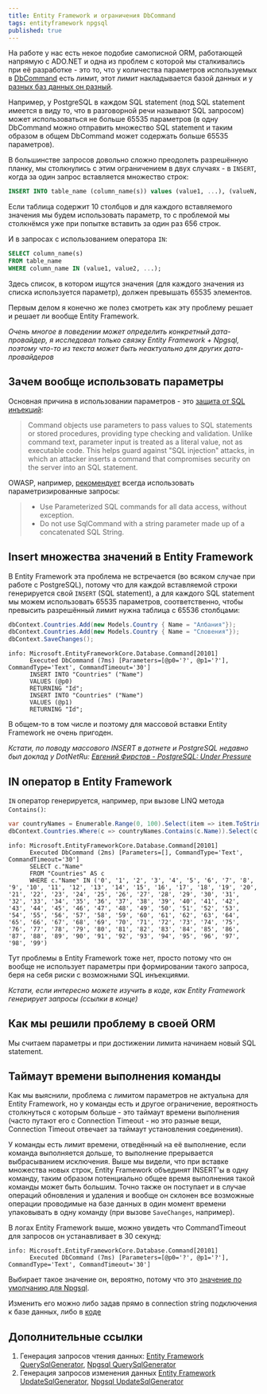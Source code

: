 ```yaml
---
title: Entity Framework и ограничения DbCommand
tags: entityframework npgsql
published: true
---
```


На работе у нас есть некое подобие самописной ORM, работающей напрямую с ADO.NET и одна из проблем с которой мы сталкивались при её разработке - это то, что у количества параметров используемых в [DbCommand](https://docs.microsoft.com/en-us/dotnet/framework/data/adonet/commands-and-parameters) есть лимит, этот лимит накладывается базой данных и у [разных баз данных он разный](https://stackoverflow.com/q/6581573/5402731).

Например, у PostgreSQL в каждом SQL statement (под SQL statement имеется в виду то, что в разговорной речи называют SQL запросом) может использоваться не больше 65535 параметров (в одну DbCommand можно отправить множество SQL statement и таким образом в общем DbCommand может содержать больше 65535 параметров).

В большинстве запросов довольно сложно преодолеть разрешённую планку, мы столкнулись с этим ограничением в двух случаях - в `INSERT`, когда за один запрос вставляется множество строк:

```sql
INSERT INTO table_name (column_namе(s)) values (value1, ...), (valueN, ...), ...
```

Если таблица содержит 10 столбцов и для каждого вставляемого значения мы будем использовать параметр, то с проблемой мы столкнёмся уже при попытке вставить за один раз 656 строк.

И в запросах с использованием оператора `IN`:

```sql
SELECT column_name(s)
FROM table_name
WHERE column_name IN (value1, value2, ...);
```

Здесь список, в котором ищутся значения (для каждого значения из списка используется параметр), должен превышать 65535 элементов.

Первым делом я конечно же полез смотреть как эту проблему решает и решает ли вообще Entity Framework.

_Очень многое в поведении может определить конкретный дата-провайдер, я исследовал только связку Entity Framework + Npgsql, поэтому что-то из текста может быть неактуально для других дата-провайдеров_

## Зачем вообще использовать параметры

Основная причина в использовании параметров - это [защита от SQL инъекций](https://docs.microsoft.com/en-us/dotnet/framework/data/adonet/configuring-parameters-and-parameter-data-types):

> Command objects use parameters to pass values to SQL statements or stored procedures, providing type checking and validation. Unlike command text, parameter input is treated as a literal value, not as executable code. This helps guard against "SQL injection" attacks, in which an attacker inserts a command that compromises security on the server into an SQL statement.

OWASP, например, [рекомендует](https://cheatsheetseries.owasp.org/cheatsheets/DotNet_Security_Cheat_Sheet.html#data-access) всегда использовать параметризированные запросы:

> - Use Parameterized SQL commands for all data access, without exception.
> - Do not use SqlCommand with a string parameter made up of a concatenated SQL String.

## Insert множества значений в Entity Framework

В Entity Framework эта проблема не встречается (во всяком случае при работе с PostgreSQL), потому что для каждой вставляемой строки генерируется свой `INSERT` (SQL statement), а для каждого SQL statement мы можем использовать 65535 параметров, соответственно, чтобы превысить разрешённый лимит нужна таблица с 65536 столбцами:

```csharp
dbContext.Countries.Add(new Models.Country { Name = "Албания"});
dbContext.Countries.Add(new Models.Country { Name = "Словения"});
dbContext.SaveChanges();
```

```
info: Microsoft.EntityFrameworkCore.Database.Command[20101]
      Executed DbCommand (7ms) [Parameters=[@p0='?', @p1='?'], CommandType='Text', CommandTimeout='30']
      INSERT INTO "Countries" ("Name")
      VALUES (@p0)
      RETURNING "Id";
      INSERT INTO "Countries" ("Name")
      VALUES (@p1)
      RETURNING "Id";
```

В общем-то в том числе и поэтому для массовой вставки Entity Framework не очень пригоден.

_Кстати, по поводу массового INSERT в дотнете и PostgreSQL недавно был доклад у DotNetRu: [Евгений Фирстов - PostgreSQL: Under Pressure](https://youtu.be/ZH7VtsyYSGk)_

## IN оператор в Entity Framework

`IN` оператор генерируется, например, при вызове LINQ метода `Contains()`:

```csharp
var countryNames = Enumerable.Range(0, 100).Select(item => item.ToString()).ToList();
dbContext.Countries.Where(c => countryNames.Contains(c.Name)).Select(c => c.Name).ToArray();
```

```
info: Microsoft.EntityFrameworkCore.Database.Command[20101]
      Executed DbCommand (2ms) [Parameters=[], CommandType='Text', CommandTimeout='30']
      SELECT c."Name"
      FROM "Countries" AS c
      WHERE c."Name" IN ('0', '1', '2', '3', '4', '5', '6', '7', '8', '9', '10', '11', '12', '13', '14', '15', '16', '17', '18', '19', '20', '21', '22', '23', '24', '25', '26', '27', '28', '29', '30', '31', '32', '33', '34', '35', '36', '37', '38', '39', '40', '41', '42', '43', '44', '45', '46', '47', '48', '49', '50', '51', '52', '53', '54', '55', '56', '57', '58', '59', '60', '61', '62', '63', '64', '65', '66', '67', '68', '69', '70', '71', '72', '73', '74', '75', '76', '77', '78', '79', '80', '81', '82', '83', '84', '85', '86', '87', '88', '89', '90', '91', '92', '93', '94', '95', '96', '97', '98', '99')
```

Тут проблемы в Entity Framework тоже нет, просто потому что он вообще не использует параметры при формировании такого запроса, беря на себя риски с возможными SQL инъекциями.

_Кстати, если интересно можете изучить в коде, как Entity Framework генерирует запросы (ссылки в конце)_

## Как мы решили проблему в своей ORM

Мы считаем параметры и при достижении лимита начинаем новый SQL statement.

## Таймаут времени выполнения команды

Как мы выяснили, проблема с лимитом параметров не актуальна для Entity Framework, но у команды есть и другое ограничение, вероятность столкнуться с которым больше - это таймаут времени выполнения (часто путают его с Connection Timeout - но это разные вещи, Connection Timeout отвечает за таймаут установления соединения).

У команды есть лимит времени, отведённый на её выполнение, если команда выполняется дольше, то выполнение прерывается выбрасыванием исключения. Выше мы видели, что при вставке множества новых строк, Entity Framework объединят INSERT'ы в одну команду, таким образом потенциально общее время выполнения такой команды может быть большим. Точно также он поступает и в случае операций обновления и удаления и вообще он склонен все возможные операции проводимые на базе данных в один момент времени упаковывать в одну команду (при вызове `SaveChanges`, например).

В логах Entity Framework выше, можно увидеть что CommandTimeout для запросов он устанавливает в 30 секунд:

```
info: Microsoft.EntityFrameworkCore.Database.Command[20101]
      Executed DbCommand (7ms) [Parameters=[@p0='?', @p1='?'], CommandType='Text', CommandTimeout='30']
```

Выбирает такое значение он, вероятно, потому что это [значение по умолчанию для Npgsql](https://www.npgsql.org/doc/connection-string-parameters.html).

Изменить его можно либо задав прямо в connection string подключения к базе данных, либо в [коде](https://stackoverflow.com/a/6234593/5402731)

## Дополнительные ссылки

1. Генерация запросов чтения данных: [Entity Framework QuerySqlGenerator](https://github.com/dotnet/efcore/blob/v3.1.8/src/EFCore.Relational/Query/QuerySqlGenerator.cs#L570), [Npgsql QuerySqlGenerator](https://github.com/npgsql/efcore.pg/blob/v3.1.4/src/EFCore.PG/Query/Internal/NpgsqlQuerySqlGenerator.cs)
2. Генерация запросов изменения данных [Entity Framework UpdateSqlGenerator](https://github.com/dotnet/efcore/blob/v3.1.8/src/EFCore.Relational/Update/UpdateSqlGenerator.cs), [Npgsql UpdateSqlGenerator](https://github.com/npgsql/efcore.pg/blob/v3.1.4/src/EFCore.PG/Update/Internal/NpgsqlUpdateSqlGenerator.cs)
